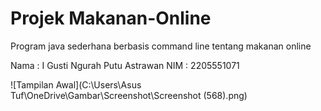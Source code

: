# Projek Makanan-Online
Program java sederhana berbasis command line tentang makanan online

Nama : I Gusti Ngurah Putu Astrawan
NIM  : 2205551071

![Tampilan Awal](C:\Users\Asus Tuf\OneDrive\Gambar\Screenshot\Screenshot (568).png)
